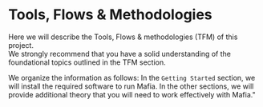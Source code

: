 # Tools, Flows & Methodologies
Here we will describe the Tools, Flows & methodologies (TFM) of this project.  
We strongly recommend that you have a solid understanding of the foundational topics outlined in the TFM section.

We organize the information as follows:
In the `Getting Started` section, we will install the required software to run Mafia. In the other sections, we will provide additional theory that you will need to work effectively with Mafia."




